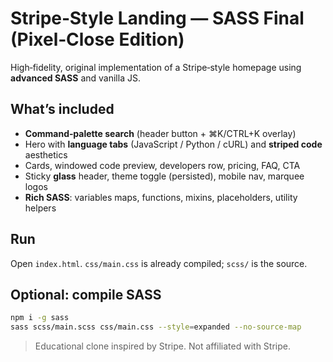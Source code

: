 # Stripe‑Style Landing — **SASS Final (Pixel‑Close Edition)**

High‑fidelity, original implementation of a Stripe‑style homepage using **advanced SASS** and vanilla JS.

## What’s included
- **Command‑palette search** (header button + ⌘K/CTRL+K overlay)
- Hero with **language tabs** (JavaScript / Python / cURL) and **striped code** aesthetics
- Cards, windowed code preview, developers row, pricing, FAQ, CTA
- Sticky **glass** header, theme toggle (persisted), mobile nav, marquee logos
- **Rich SASS**: variables maps, functions, mixins, placeholders, utility helpers


## Run
Open `index.html`. `css/main.css` is already compiled; `scss/` is the source.

## Optional: compile SASS
```bash
npm i -g sass
sass scss/main.scss css/main.css --style=expanded --no-source-map
```

> Educational clone inspired by Stripe. Not affiliated with Stripe.

